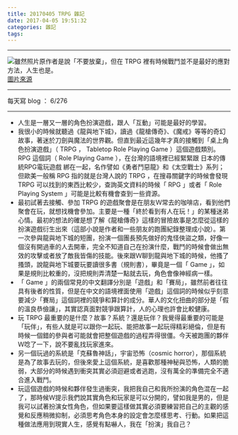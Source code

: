 ```yaml
---
title: 20170405 TRPG 雜記
date: 2017-04-05 19:51:32
categories: 雜記
tags:
---
```

---

![雖然照片原作者是說「不要放棄」，但在 TRPG 裡有時候戰鬥並不是最好的應對方法，人生也是。](https://c1.staticflickr.com/3/2889/33037688223_fea035f29b.jpg)
[圖片來源](https://unsplash.com/@shotbyjames?photo=HUiSySuofY0ㄏ)

---

每天寫 blog ： 6/276

---

- 人生是一層又一層的角色扮演遊戲，跟人「互動」可能是最好的學習。
- 我很小的時候就聽過《龍與地下城》，讀過《龍槍傳奇》、《魔戒》等等的奇幻故事，著迷於刀劍與魔法的世界觀。但直到最近這幾年才真的接觸到「桌上角色扮演遊戲」（ TRPG ， Tabletop Role Playing Game ）這個遊戲類別。 RPG 這個詞（ Role Playing Game ），在台灣的語境裡已經緊緊跟 日本的傳統RPG電玩遊戲 綁在一起，名作譬如《勇者鬥惡龍》和《太空戰士》系列；但歐美一般稱 RPG 指的就是台灣人說的 TRPG ，在搜尋關鍵字的時候會發現 TRPG 可以找到的東西比較少，查詢英文資料的時候「 RPG 」或者「 Role Playing System 」可能是比較有機會查到一些資源。
- 最初試著去接觸、參加 TRPG 的遊戲聚會是在朋友Ｗ常去的咖啡店，看到他們聚會在玩，就想找機會參加。主要是一種「終於看到有人在玩！」的某種迷弟心情。最初的想法的確是想了解《龍槍傳奇》這樣的冒險故事是怎麼從這樣的扮演遊戲衍生出來（這部小說是作者和一些朋友的跑團紀錄整理成小說）。第一次參與龍與地下城的短團，扮演一個團長預先做好的鬼怪俠盜之類，好像一個沒有開過車的人去開車，完全不知道自己在扮演什麼，戰鬥的時候會做出無效的攻擊或者放了敵我皆傷的技能。後來跟Ｗ聊到龍與地下城的時候，他搔了搔頭，說龍與地下城要玩要讀很多書（規則書），畢竟是一個「 Game 」，如果是規則比較重的，沒把規則弄清楚一點就去玩，角色會像神經病一樣。
- 「 Game 」的兩個常見的中文翻譯分別是「遊戲」和「賽局」，雖然前者往往具有後者的性質，但是在中文的語境裡面使用「遊戲」這個詞的時候似乎刻意要減少「賽局」這個詞裡的競爭和算計的成分。華人的文化扭曲的部分是「假的溫良恭儉讓」，其實認真面對競爭跟算計，人的心理也許會比較健康。
- 玩 TRPG 最重要的是什麼？故事？系統？還是玩伴？我覺得最重要的可能是「玩伴」，有些人就是可以跟你一起玩、能把故事一起玩得精彩絕倫，但是有時候一個錯的參與者可能就會把整個遊戲的過程弄得很僵。今天被跑團的夥伴Ｗ唸了一下，說不要亂找玩家進來。
- 另一個玩過的系統是「克蘇魯神話」，宇宙恐怖（cosmic horror），那個系統是為了故事去玩的，但後來愛上這個系統，是喜歡那種神秘與恐怖，人類的脆弱，大部分的時候遇到衝突其實必須迴避或者逃跑，沒有萬全的準備完全不適合進入戰鬥。
- 玩這個遊戲的時候和夥伴發生過衝突，我把我自己和我所扮演的角色混在一起了，那時候Ｗ提示我們說其實角色和玩家是可以分開的，譬如我是男的，但是我可以試著扮演女性角色，但如果要這樣做其實必須要練習把自己的主觀的感覺和反應稍微抑制，必須思考角色本身的設定會怎麼樣思考、行動。如果把這種做法應用到現實人生，感覺有點嚇人，我在「扮演」我自己？
